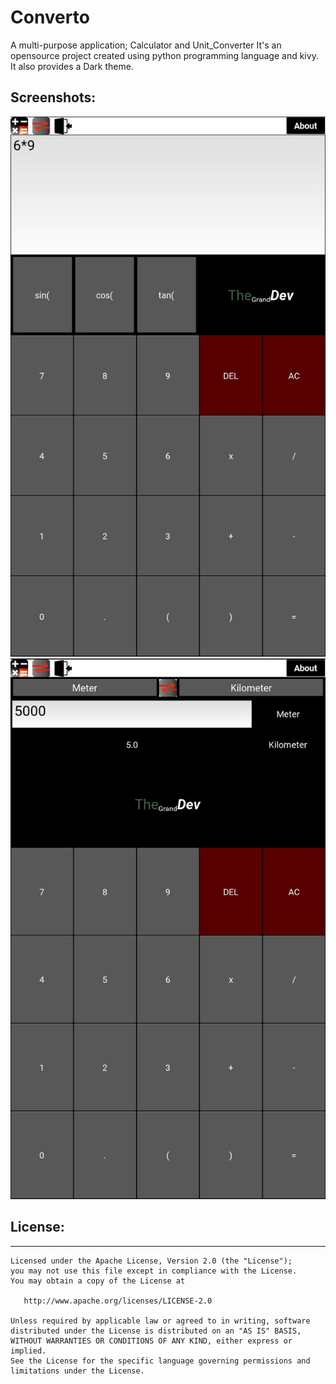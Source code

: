 # Converto
A multi-purpose application; Calculator and Unit_Converter
It's an opensource project created using python programming language and kivy. It also provides a Dark theme.

## Screenshots:
![calculator](calculator.jpg) ![unit_converter](unit_converter.jpg)

## License:
-------
    
    Licensed under the Apache License, Version 2.0 (the "License");
    you may not use this file except in compliance with the License.
    You may obtain a copy of the License at
    
       http://www.apache.org/licenses/LICENSE-2.0
    
    Unless required by applicable law or agreed to in writing, software
    distributed under the License is distributed on an "AS IS" BASIS,
    WITHOUT WARRANTIES OR CONDITIONS OF ANY KIND, either express or implied.
    See the License for the specific language governing permissions and
    limitations under the License.
